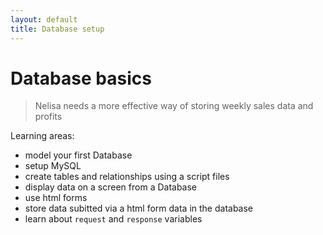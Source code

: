 ```yaml
---
layout: default
title: Database setup
---
```


# Database basics

> Nelisa needs a more effective way of storing weekly sales data and profits

Learning areas:
* model your first Database
* setup MySQL
* create tables and relationships using a script files
* display data on a screen from a Database
* use html forms
* store data subitted via a html form data in the database
* learn about `request` and `response` variables
